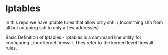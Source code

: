 # Iptables

In this repo we have iptable tules that allow only shh. ( Incomming shh from all but outgoing ssh to only a few addresses)

Basic Definition of Iptables - iptables is a command line utility for configuring Linux kernel firewall. They refer to the kernerl level firewall rules. 

